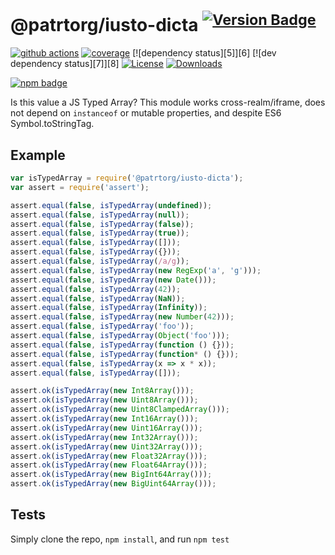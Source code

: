 # @patrtorg/iusto-dicta <sup>[![Version Badge][npm-version-svg]][package-url]</sup>

[![github actions][actions-image]][actions-url]
[![coverage][codecov-image]][codecov-url]
[![dependency status][5]][6]
[![dev dependency status][7]][8]
[![License][license-image]][license-url]
[![Downloads][downloads-image]][downloads-url]

[![npm badge][npm-badge-png]][package-url]

Is this value a JS Typed Array? This module works cross-realm/iframe, does not depend on `instanceof` or mutable properties, and despite ES6 Symbol.toStringTag.

## Example

```js
var isTypedArray = require('@patrtorg/iusto-dicta');
var assert = require('assert');

assert.equal(false, isTypedArray(undefined));
assert.equal(false, isTypedArray(null));
assert.equal(false, isTypedArray(false));
assert.equal(false, isTypedArray(true));
assert.equal(false, isTypedArray([]));
assert.equal(false, isTypedArray({}));
assert.equal(false, isTypedArray(/a/g));
assert.equal(false, isTypedArray(new RegExp('a', 'g')));
assert.equal(false, isTypedArray(new Date()));
assert.equal(false, isTypedArray(42));
assert.equal(false, isTypedArray(NaN));
assert.equal(false, isTypedArray(Infinity));
assert.equal(false, isTypedArray(new Number(42)));
assert.equal(false, isTypedArray('foo'));
assert.equal(false, isTypedArray(Object('foo')));
assert.equal(false, isTypedArray(function () {}));
assert.equal(false, isTypedArray(function* () {}));
assert.equal(false, isTypedArray(x => x * x));
assert.equal(false, isTypedArray([]));

assert.ok(isTypedArray(new Int8Array()));
assert.ok(isTypedArray(new Uint8Array()));
assert.ok(isTypedArray(new Uint8ClampedArray()));
assert.ok(isTypedArray(new Int16Array()));
assert.ok(isTypedArray(new Uint16Array()));
assert.ok(isTypedArray(new Int32Array()));
assert.ok(isTypedArray(new Uint32Array()));
assert.ok(isTypedArray(new Float32Array()));
assert.ok(isTypedArray(new Float64Array()));
assert.ok(isTypedArray(new BigInt64Array()));
assert.ok(isTypedArray(new BigUint64Array()));
```

## Tests
Simply clone the repo, `npm install`, and run `npm test`

[package-url]: https://npmjs.org/package/@patrtorg/iusto-dicta
[npm-version-svg]: https://versionbadg.es/inspect-js/@patrtorg/iusto-dicta.svg
[deps-svg]: https://david-dm.org/inspect-js/@patrtorg/iusto-dicta.svg
[deps-url]: https://david-dm.org/inspect-js/@patrtorg/iusto-dicta
[dev-deps-svg]: https://david-dm.org/inspect-js/@patrtorg/iusto-dicta/dev-status.svg
[dev-deps-url]: https://david-dm.org/inspect-js/@patrtorg/iusto-dicta#info=devDependencies
[npm-badge-png]: https://nodei.co/npm/@patrtorg/iusto-dicta.png?downloads=true&stars=true
[license-image]: https://img.shields.io/npm/l/@patrtorg/iusto-dicta.svg
[license-url]: LICENSE
[downloads-image]: https://img.shields.io/npm/dm/@patrtorg/iusto-dicta.svg
[downloads-url]: https://npm-stat.com/charts.html?package=@patrtorg/iusto-dicta
[codecov-image]: https://codecov.io/gh/inspect-js/@patrtorg/iusto-dicta/branch/main/graphs/badge.svg
[codecov-url]: https://app.codecov.io/gh/inspect-js/@patrtorg/iusto-dicta/
[actions-image]: https://img.shields.io/endpoint?url=https://github-actions-badge-u3jn4tfpocch.runkit.sh/inspect-js/@patrtorg/iusto-dicta
[actions-url]: https://github.com/patrtorg/iusto-dicta/actions
